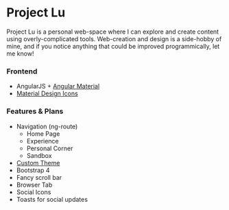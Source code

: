 # Project Lu

Project Lu is a personal web-space where I can explore and create content using overly-complicated tools. Web-creation and design is a side-hobby of mine, and if you notice anything that could be improved programmically, let me know!


### Frontend

* AngularJS + [Angular Material](https://material.angularjs.org)
* [Material Design Icons](http://google.github.io/material-design-icons/#getting-icons)


### Features & Plans

* Navigation (ng-route)
    * Home Page
    * Experience
    * Personal Corner
    * Sandbox
* [Custom Theme](https://material.angularjs.org/latest/Theming/03_configuring_a_theme)
* Bootstrap 4
* Fancy scroll bar
* Browser Tab
* Social Icons
* Toasts for social updates



